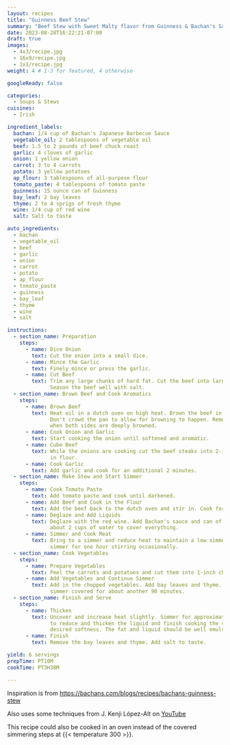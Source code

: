 ```yaml
---
layout: recipes
title: "Guinness Beef Stew"
summary: "Beef Stew with Sweet Malty flavor from Guinness & Bachan's Sauce"
date: 2023-08-28T16:22:21-07:00
draft: true
images:
  - 4x3/recipe.jpg
  - 16x9/recipe.jpg
  - 1x1/recipe.jpg
weight: 4 # 1-3 for featured, 4 otherwise

googleReady: false

categories:
  - Soups & Stews
cuisines:
  - Irish

ingredient_labels:
  bachan: 1/4 cup of Bachan's Japanese Barbecue Sauce
  vegetable_oil: 2 tablespoons of vegetable oil
  beef: 1.5 to 2 pounds of beef chuck roast
  garlic: 4 cloves of garlic
  onion: 1 yellow onion
  carrot: 3 to 4 carrots
  potato: 3 yellow potatoes
  ap_flour: 3 tablespoons of all-purpose flour
  tomato_paste: 4 tablespoons of tomato paste
  guinness: 15 ounce can of Guinness
  bay_leaf: 2 bay leaves
  thyme: 2 to 4 sprigs of fresh thyme
  wine: 1/4 cup of red wine
  salt: Salt to taste

auto_ingredients:
  - bachan
  - vegetable_oil
  - beef
  - garlic
  - onion
  - carrot
  - potato
  - ap_flour
  - tomato_paste
  - guinness
  - bay_leaf
  - thyme
  - wine
  - salt

instructions:
  - section_name: Preparation
    steps:
      - name: Dice Onion
        text: Cut the onion into a small dice.
      - name: Mince the Garlic
        text: Finely mince or press the garlic.
      - name: Cut Beef
        text: Trim any large chunks of hard fat. Cut the beef into large flat steak-like pieces.
              Season the beef well with salt.
  - section_name: Brown Beef and Cook Aromatics
    steps:
      - name: Brown Beef
        text: Heat oil in a dutch oven on high heat. Brown the beef in 2 or 3 batches. 
              Don't crowd the pan to allow for browning to happen. Remove and set aside
              when both sides are deeply browned.
      - name: Cook Onion and Garlic
        text: Start cooking the onion until softened and aromatic. 
      - name: Cube Beef
        text: While the onions are cooking cut the beef steaks into 2-inch cubes. Coat the beef
              in flour.
      - name: Cook Garlic
        text: Add garlic and cook for an additional 2 minutes.
  - section_name: Make Stew and Start Simmer
    steps:
      - name: Cook Tomato Paste
        text: Add tomato paste and cook until darkened.
      - name: Add Beef and Cook in the Flour
        text: Add the beef back to the dutch oven and stir in. Cook for 2 minutes.
      - name: Deglaze and Add Liquids
        text: Deglaze with the red wine. Add Bachan's sauce and can of Guinness. Add
              about 2 cups of water to cover everything.
      - name: Simmer and Cook Meat
        text: Bring to a simmer and reduce heat to maintain a low simmer. Cover and
              simmer for one hour stirring occasionally.
  - section_name: Cook Vegetables
    steps:
      - name: Prepare Vegetables
        text: Peel the carrots and potatoes and cut them into 1-inch chunks.
      - name: Add Vegetables and Continue Simmer
        text: Add in the chopped vegetables. Add bay leaves and thyme. Continue to 
              simmer covered for about another 90 minutes.
  - section_name: Finish and Serve
    steps:
      - name: Thicken
        text: Uncover and increase heat slightly. Simmer for approximately 30 minutes 
              to reduce and thicken the liquid and finish cooking the vegetables to 
              desired softness. The fat and liquid should be well emulsified.
      - name: Finish
        text: Remove the bay leaves and thyme. Add salt to taste.

yield: 6 servings
prepTime: PT10M
cookTime: PT3H30M

---
```


Inspiration is from https://bachans.com/blogs/recipes/bachans-guinness-stew

Also uses some techniques from J. Kenji López-Alt on [YouTube](https://www.youtube.com/watch?v=VIdlVi-VzPY)

This recipe could also be cooked in an oven instead of the covered simmering steps at {{< temperature 300 >}}.
